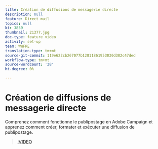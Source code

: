 ```yaml
---
title: Création de diffusions de messagerie directe
description: null
feature: Direct mail
topics: null
kt: 3859
thumbnail: 21377.jpg
doc-type: feature video
activity: set-up
team: WWFRE
translation-type: tm+mt
source-git-commit: 119e622cb267077b12811861953030d382c47ded
workflow-type: tm+mt
source-wordcount: '28'
ht-degree: 0%

---
```



# Création de diffusions de messagerie directe

Comprenez comment fonctionne le publipostage en Adobe Campaign et apprenez comment créer, formater et exécuter une diffusion de publipostage.

>[!VIDEO](https://video.tv.adobe.com/v/21377?quality=12)
